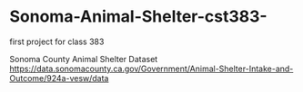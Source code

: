 # Sonoma-Animal-Shelter-cst383-
first project for class 383

Sonoma County Animal Shelter Dataset
https://data.sonomacounty.ca.gov/Government/Animal-Shelter-Intake-and-Outcome/924a-vesw/data
